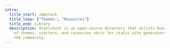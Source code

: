 ```yaml
---
intro:
  title_start: Jamstack
  title_loop: ["Themes", "Resources"]
  title_end: Library
  description: Statichunt is an open-source directory that enlists hundreds
    of themes, starters, and resources <br/> for static site generators submitted by
    the community.
---
```

